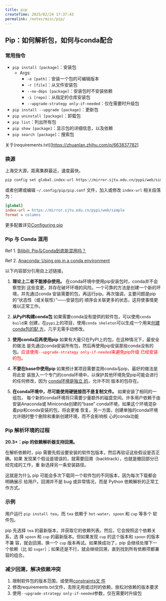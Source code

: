 ```yaml
---
title: pip
createTime: 2025/02/24 17:37:43
permalink: /notes/misc/pip/
---
```



## Pip：如何解析包，如何与conda配合

### 常用指令
- `pip install [package]`：安装包
  - Args:
    - `-e [path]`：安装一个包的可编辑版本
    - `-r [file]`：从文件安装包
    - `--no-deps [package]`：安装包时不安装依赖
    - `-i [repo]`：从指定的仓库安装包
    - `--upgrade-strategy only-if-needed`：仅在需要时升级包
- `pip install --upgrade [package]`：更新包
- `pip uninstall [package]`：卸载包
- `pip list`：列出所有包
- `pip show [package]`：显示包的详细信息，以及依赖
- `pip search [package]`：搜索包

关于(requirements.txt)[https://zhuanlan.zhihu.com/p/663837782]

### 换源

上海交大源，距离集群最近，速度最快。

```bash
pip config set global.index-url https://mirror.sjtu.edu.cn/pypi/web/simple

```

或者创建或编辑 `~/.config/pip/pip.conf` 文件，加入或修改 `index-url` 相关段落为：

```ini
[global]
index-url = https://mirror.sjtu.edu.cn/pypi/web/simple
format = columns
```
更多配置详见[Configuring pip](https://pip.pypa.io/en/stable/topics/configuration/)

### Pip 与 Conda 混用

Ref 1. [Bilibili: Pip与Conda到底能混用吗？](https://www.bilibili.com/opus/837695171647766546)

Ref 2. [Anaconda: Using pip in a conda environment](https://www.anaconda.com/blog/using-pip-in-a-conda-environment)

以下内容部分引用自上述链接。

1. **理论上二者不能掺杂使用。** 在conda环境中使用pip安装包时，conda并不会察觉到
这些变更，并存在破坏环境的风险。一个可靠的方法是创建一个新的环境，并先通过conda
安装需要的包，再运行pip。再次强调，主要问题是pip的“状态性（或关联性）”——安装包的
顺序会关联更多的状态，这将使事情更难以正常工作。

2. **从PyPI构建conda包** 如果需要conda没有提供的软件包，可以使用`conda build`来
创建，在`pypi`上的项目，使用`conda skeleton`可以生成一个用来[创建conda包的配
方](https://docs.conda.io/projects/conda-build/en/stable/)，几乎无需手动修改。

2. **使用conda后再使用pip** 如果有大量只在PyPI上的包，在这种情况下，最安全的做法
   是先通过conda安装所有包，然后再使用pip安装那些conda没有的包。<span
   style="color: red;">应该使用`--upgrade-strategy only-if-needed`来避免pip升级
   已经安装的包。</span>

3. **不要在base中使用pip** 如果预计某项目需要混用conda与pip，最好的做法是将此安
  装放入一个专门的conda环境中，以保护其他环境免受pip可能会进行的任何修改，因为
  [conda环境是独立
  的](https://conda.io/docs/user-guide/tasks/manage-environments.html)，允许不同
  版本的包存在。

4. **在conda环境中，尽可能使用硬链接而不是复制文件。** 如果安装了相同的一组包，
每个新的conda环境将只需要少量额外的磁盘空间。许多用户依赖于由安装Anaconda或
Miniconda创建的“base” conda环境，如果这个环境混杂着pip和conda安装的包，将会更难
恢复。另一方面，创建单独的conda环境允许随时整个删除和重新创建环境，而不会影响核
心的conda功能

### Pip 解析环境的过程

**20.3+：pip 的依赖解析器支持回溯。**  

在解析依赖时，pip 需要先假设要安装的软件包版本，然后再验证这些假设是否正确。如果
发现某个假设是错误的，就需要回溯（backtrack），也就是撤回部分已经完成的工作，重
新选择另一条安装路径。  

这就是为什么 pip 可能会多次下载同一个软件包的不同版本，因为每次下载都会明确展示
给用户。回溯并不是 bug 或异常情况，而是 Python 依赖解析的正常工作方式。  

### 示例  

用户运行 `pip install tea`，而 `tea` 依赖于 `hot-water`、`spoon` 和 `cup` 等多个
软件包。  

pip 先选择 `tea` 的最新版本，并获取它的依赖列表。然后，它会按照这个依赖关系，选
择 `spoon` 和 `cup` 的最新版本。但如果发现 `cup` 的这个版本和 `spoon` 的版本不兼
容，就会回溯，换一个 `cup` 版本再试。如果换成功了，pip 会继续处理下一个依赖（比
如 `sugar`）；如果还是不行，就会继续回溯，直到找到所有依赖项都兼容的组合。

### 减少回溯，解决依赖冲突

1. 限制软件包的版本范围，或使用[constraints文
   件](https://pip.pypa.io/en/stable/topics/dependency-resolution/#use-constraint-files-or-lockfiles)
2. 修改requirements.txt文件，去除无用或过时的依赖，放松对依赖的版本要求
3. 使用`--upgrade-strategy only-if-needed`参数，仅在需要时升级包
